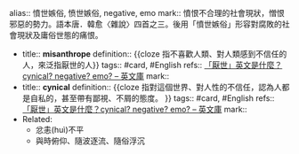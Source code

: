 alias:: 憤世嫉俗, 愤世嫉俗, negative, emo
mark:: 憤恨不合理的社會現狀，憎恨邪惡的勢力。語本唐．韓愈〈雜說〉四首之三。後用「憤世嫉俗」形容對腐敗的社會現狀及庸俗世態的痛恨。
  - title:: **misanthrope**
    definition:: {{cloze 指不喜歡人類、對人類感到不信任的人，來泛指厭世的人}}
    tags:: #card, #English
    refs:: [「厭世」英文是什麼？cynical? negative? emo? – 英文庫](https://english.cool/cynical/)
    mark::
  - title:: **cynical**
    definition:: {{cloze 指對這個世界、對人性的不信任，認為人都是自私的，甚至帶有鄙視、不屑的態度。 }}
    tags:: #card, #English
    refs:: [「厭世」英文是什麼？cynical? negative? emo? – 英文庫](https://english.cool/cynical/)
    mark::
  - Related:
    - 忿恚(huì)不平
    - 與時俯仰、隨波逐流、隨俗浮沉